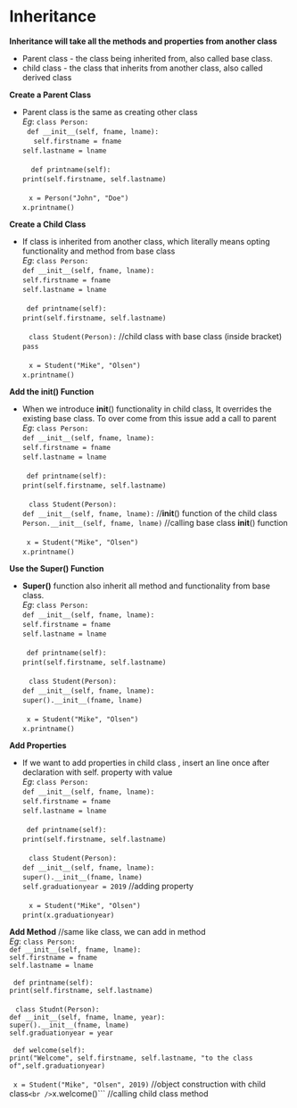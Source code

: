 # Inheritance

**Inheritance will take all the methods and properties from another class**

* Parent class - the class being inherited from, also called base class. <br />
* child class - the class that inherits from another class, also called derived class

**Create a Parent Class** <br />
* Parent class is the same as creating other class <br />
	*Eg*:	```class Person:``` <br />
			  ```def __init__(self, fname, lname):``` <br />
			    	```self.firstname = fname``` <br />
					```self.lastname = lname``` <br />
<br />		``` ```
			  ```def printname(self):``` <br />
				```print(self.firstname, self.lastname)``` <br />
<br />		``` ```
			```x = Person("John", "Doe")``` <br />
			```x.printname()```

**Create a Child Class** <br />
* If class is inherited from another class, which literally means opting functionality and method from base class <br />
	*Eg*:	```class Person:``` <br />
				```def __init__(self, fname, lname):``` <br />
					```self.firstname = fname``` <br />
					```self.lastname = lname``` <br />
<br />		``` ```
				```def printname(self):``` <br />
					```print(self.firstname, self.lastname)``` <br />
<br />		``` ```
			```class Student(Person):``` //child class with base class (inside bracket) <br />
				```pass``` <br />
<br />		``` ```
			```x = Student("Mike", "Olsen")``` <br />
			```x.printname()``` <br />

**Add the __init__() Function** <br />
* When we introduce __init__() functionality in child class, It overrides the existing base class. To over come from this issue add a call to parent <br />
	*Eg*:	```class Person:``` <br />
			  ```def __init__(self, fname, lname):``` <br />
			    ```self.firstname = fname``` <br />
			    ```self.lastname = lname``` <br />
<br />		``` ```
			  ```def printname(self):``` <br />
			    ```print(self.firstname, self.lastname)``` <br />
<br />		``` ```
			```class Student(Person):``` <br />
			  ```def __init__(self, fname, lname):``` //__init__() function of the child class <br />
			    ```Person.__init__(self, fname, lname)``` //calling base class __init__() function <br />
<br />		``` ```
			```x = Student("Mike", "Olsen")``` <br />
			```x.printname()```

**Use the Super() Function** <br />
* **Super()** function also inherit all method and functionality from base class. <br />
	*Eg*:	```class Person:``` <br />
			  ```def __init__(self, fname, lname):``` <br />
			    ```self.firstname = fname``` <br />
			    ```self.lastname = lname``` <br />
<br />		``` ```
			  ```def printname(self):``` <br />
			    ```print(self.firstname, self.lastname)``` <br />
<br />		``` ```
			```class Student(Person):``` <br />
			  ```def __init__(self, fname, lname):``` <br />
			    ```super().__init__(fname, lname)``` <br />
<br />		``` ```
			```x = Student("Mike", "Olsen")``` <br />
			```x.printname()```

**Add Properties** <br />
* If we want to add properties in child class , insert an line once after declaration with self. property with value  <br />
	*Eg*:	```class Person:``` <br />
			  ```def __init__(self, fname, lname):``` <br />
			    ```self.firstname = fname``` <br />
			    ```self.lastname = lname``` <br />
<br />		``` ```
			  ```def printname(self):``` <br />
			    ```print(self.firstname, self.lastname)``` <br />
<br />		``` ```
			```class Student(Person):``` <br />
			  ```def __init__(self, fname, lname):``` <br />
			    ```super().__init__(fname, lname)``` <br />
			    ```self.graduationyear = 2019``` //adding property <br />
<br />		``` ```
			```x = Student("Mike", "Olsen")``` <br />
			```print(x.graduationyear)```

**Add Method** //same like class, we can add in method <br />
	*Eg*:	```class Person:``` <br />
  				```def __init__(self, fname, lname):``` <br />
				    ```self.firstname = fname``` <br />
				    ```self.lastname = lname``` <br />
<br />		``` ```
			  	```def printname(self):``` <br />
				    ```print(self.firstname, self.lastname)``` <br />
<br />		``` ```
			```class Studnt(Person):``` <br />
			  ```def __init__(self, fname, lname, year):``` <br />
			    ```super().__init__(fname, lname)``` <br />
			    ```self.graduationyear = year``` <br />
<br />		``` ```
			  ```def welcome(self):``` <br />
			    ```print("Welcome", self.firstname, self.lastname, "to the class of",self.graduationyear)``` <br />
<br />		``` ```
			```x = Student("Mike", "Olsen", 2019)``` //object construction with child class``` <br />
			```x.welcome()``` //calling child class method

